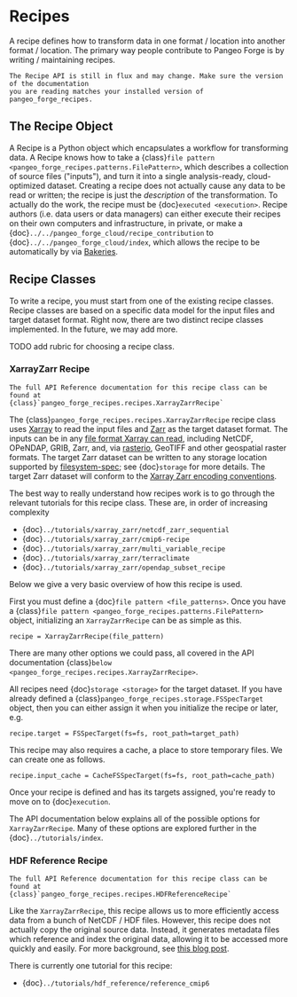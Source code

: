 # Recipes

A recipe defines how to transform data in one format / location into another format / location.
The primary way people contribute to Pangeo Forge is by writing / maintaining recipes.

```{warning}
The Recipe API is still in flux and may change. Make sure the version of the documentation
you are reading matches your installed version of pangeo_forge_recipes.
```

## The Recipe Object

A Recipe is a Python object which encapsulates a workflow for transforming data.
A Recipe knows how to take a {class}`file pattern <pangeo_forge_recipes.patterns.FilePattern>`,
which describes a collection of source files ("inputs"),
and turn it into a single analysis-ready, cloud-optimized dataset.
Creating a recipe does not actually cause any data to be read or written; the
recipe is just the _description_ of the transformation.
To actually do the work, the recipe must be {doc}`executed <execution>`.
Recipe authors (i.e. data users or data managers) can either execute their recipes
on their own computers and infrastructure, in private, or make a {doc}`../../pangeo_forge_cloud/recipe_contribution`
to {doc}`../../pangeo_forge_cloud/index`, which allows the recipe to be automatically by via [Bakeries](../../pangeo_forge_cloud/core_concepts.md).

## Recipe Classes

To write a recipe, you must start from one of the existing recipe classes.
Recipe classes are based on a specific data model for the input files and target dataset format.
Right now, there are two distinct recipe classes implemented.
In the future, we may add more.

TODO add rubric for choosing a recipe class.

### XarrayZarr Recipe

```{note}
The full API Reference documentation for this recipe class can be found at
{class}`pangeo_forge_recipes.recipes.XarrayZarrRecipe`
```

The {class}`pangeo_forge_recipes.recipes.XarrayZarrRecipe` recipe class uses
[Xarray](http://xarray.pydata.org/) to read the input files and
[Zarr](https://zarr.readthedocs.io/) as the target dataset format.
The inputs can be in any [file format Xarray can read](http://xarray.pydata.org/en/latest/user-guide/io.html),
including NetCDF, OPeNDAP, GRIB, Zarr, and, via [rasterio](https://rasterio.readthedocs.io/),
GeoTIFF and other geospatial raster formats.
The target Zarr dataset can be written to any storage location supported
by [filesystem-spec](https://filesystem-spec.readthedocs.io/); see {doc}`storage`
for more details.
The target Zarr dataset will conform to the
[Xarray Zarr encoding conventions](http://xarray.pydata.org/en/latest/internals/zarr-encoding-spec.html).

The best way to really understand how recipes work is to go through the relevant
tutorials for this recipe class. These are, in order of increasing complexity

- {doc}`../tutorials/xarray_zarr/netcdf_zarr_sequential`
- {doc}`../tutorials/xarray_zarr/cmip6-recipe`
- {doc}`../tutorials/xarray_zarr/multi_variable_recipe`
- {doc}`../tutorials/xarray_zarr/terraclimate`
- {doc}`../tutorials/xarray_zarr/opendap_subset_recipe`

Below we give a very basic overview of how this recipe is used.

First you must define a {doc}`file pattern <file_patterns>`.
Once you have a {class}`file pattern <pangeo_forge_recipes.patterns.FilePattern>` object,
initializing an `XarrayZarrRecipe` can be as simple as this.

```{code-block} python
recipe = XarrayZarrRecipe(file_pattern)
```

There are many other options we could pass, all covered in the API documentation
{class}`below <pangeo_forge_recipes.recipes.XarrayZarrRecipe>`.

All recipes need {doc}`storage <storage>` for the target dataset.
If you have already defined a {class}`pangeo_forge_recipes.storage.FSSpecTarget` object,
then you can either assign it when you initialize the recipe or later, e.g.

```{code-block} python
recipe.target = FSSpecTarget(fs=fs, root_path=target_path)
```

This recipe may also requires a cache, a place to store temporary
files. We can create one as follows.

```{code-block} python
recipe.input_cache = CacheFSSpecTarget(fs=fs, root_path=cache_path)
```

Once your recipe is defined and has its targets assigned, you're ready to
move on to {doc}`execution`.

The API documentation below explains all of the possible options for `XarrayZarrRecipe`.
Many of these options are explored further in the {doc}`../tutorials/index`.


### HDF Reference Recipe

```{note}
The full API Reference documentation for this recipe class can be found at
{class}`pangeo_forge_recipes.recipes.HDFReferenceRecipe`
```

Like the `XarrayZarrRecipe`, this recipe allows us to more efficiently access data from a bunch of NetCDF / HDF files.
However, this recipe does not actually copy the original source data.
Instead, it generates metadata files which reference and index the original data, allowing it to be accessed more quickly and easily.
For more background, see [this blog post](https://medium.com/pangeo/fake-it-until-you-make-it-reading-goes-netcdf4-data-on-aws-s3-as-zarr-for-rapid-data-access-61e33f8fe685).

There is currently one tutorial for this recipe:

- {doc}`../tutorials/hdf_reference/reference_cmip6`
